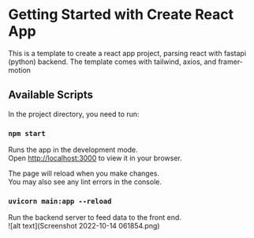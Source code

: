 # Getting Started with Create React App

This is a template to create a react app project, parsing react with fastapi (python) backend. The template comes with tailwind, axios, and framer-motion

## Available Scripts

In the project directory, you need to run:

### `npm start`

Runs the app in the development mode.\
Open [http://localhost:3000](http://localhost:3000) to view it in your browser.

The page will reload when you make changes.\
You may also see any lint errors in the console.

### `uvicorn main:app --reload`

Run the backend server to feed data to the front end.\
![alt text](Screenshot 2022-10-14 061854.png)
